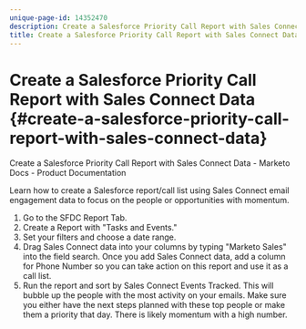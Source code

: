 ```yaml
---
unique-page-id: 14352470
description: Create a Salesforce Priority Call Report with Sales Connect Data - Marketo Docs - Product Documentation
title: Create a Salesforce Priority Call Report with Sales Connect Data
---
```


# Create a Salesforce Priority Call Report with Sales Connect Data {#create-a-salesforce-priority-call-report-with-sales-connect-data}

Create a Salesforce Priority Call Report with Sales Connect Data - Marketo Docs - Product Documentation

Learn how to create a Salesforce report/call list using Sales Connect email engagement data to focus on the people or opportunities with momentum.

1. Go to the SFDC Report Tab.
1. Create a Report with "Tasks and Events."
1. Set your filters and choose a date range.
1. Drag Sales Connect data into your columns by typing "Marketo Sales" into the field search. Once you add Sales Connect data, add a column for Phone Number so you can take action on this report and use it as a call list.
1. Run the report and sort by Sales Connect Events Tracked. This will bubble up the people with the most activity on your emails. Make sure you either have the next steps planned with these top people or make them a priority that day. There is likely momentum with a high number.

